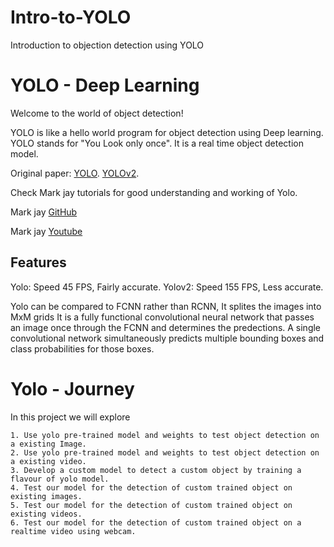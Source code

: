 # Intro-to-YOLO
Introduction to objection detection using YOLO

# YOLO - Deep Learning

Welcome to the world of object detection!

YOLO is like a hello world program for object detection using Deep learning.
YOLO stands for "You Look only once". It is a real time object detection model.

Original paper: [YOLO](https://arxiv.org/pdf/1506.02640v5.pdf).
                [YOLOv2](https://arxiv.org/pdf/1612.08242v1.pdf).

Check Mark jay tutorials for good understanding and working of Yolo.

Mark jay [GitHub](https://github.com/markjay4k/YOLO-series)

Mark jay [Youtube](https://www.youtube.com/watch?v=PyjBd7IDYZs)

## Features         

Yolo:   Speed 45 FPS, Fairly accurate.
Yolov2: Speed 155 FPS, Less accurate.

Yolo can be compared to FCNN rather than RCNN, It splites the images into MxM grids
It is a fully functional convolutional neural network that passes an image once through the FCNN
and determines the predections.
A single convolutional network simultaneously predicts multiple bounding boxes and class probabilities for those boxes.

# Yolo - Journey

In this project we will explore 

```
1. Use yolo pre-trained model and weights to test object detection on a existing Image.
2. Use yolo pre-trained model and weights to test object detection on a existing video.
3. Develop a custom model to detect a custom object by training a flavour of yolo model.
4. Test our model for the detection of custom trained object on existing images.
5. Test our model for the detection of custom trained object on existing videos.
6. Test our model for the detection of custom trained object on a realtime video using webcam.
```





